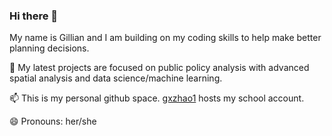 ### Hi there 👋

My name is Gillian and I am building on my coding skills to help make better planning decisions.

🌱 My latest projects are focused on public policy analysis with advanced spatial analysis and data science/machine learning.

📫 This is my personal github space. [gxzhao1](https://github.com/gxzhao1/gxzhao1) hosts my school account.

😄 Pronouns: her/she

<!--
**gillianzhaoxz/gillianzhaoxz** is a ✨ _special_ ✨ repository because its `README.md` (this file) appears on your GitHub profile.

Here are some ideas to get you started:

- 🔭 I’m currently working on ...
- 🌱 I’m currently learning ...
- 👯 I’m looking to collaborate on ...
- 🤔 I’m looking for help with ...
- 💬 Ask me about ...
- 📫 How to reach me: ...
- 😄 Pronouns: ...
- ⚡ Fun fact: ...
-->
